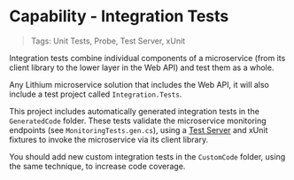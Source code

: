 # Capability - Integration Tests

> Tags: Unit Tests, Probe, Test Server, xUnit

Integration tests combine individual components of a microservice (from its client library to the lower layer in the Web API) and test them as a whole.

Any Lithium microservice solution that includes the Web API, it will also include a test project called `Integration.Tests`.

This project includes automatically generated integration tests in the `GeneratedCode` folder. These tests validate the microservice monitoring endpoints (see `MonitoringTests.gen.cs`), using a [Test Server](../ref/hydrogen-2.0/IntegrationTesting.md) and xUnit fixtures to invoke the microservice via its client library.

You should add new custom integration tests in the `CustomCode` folder, using the same technique, to increase code coverage.